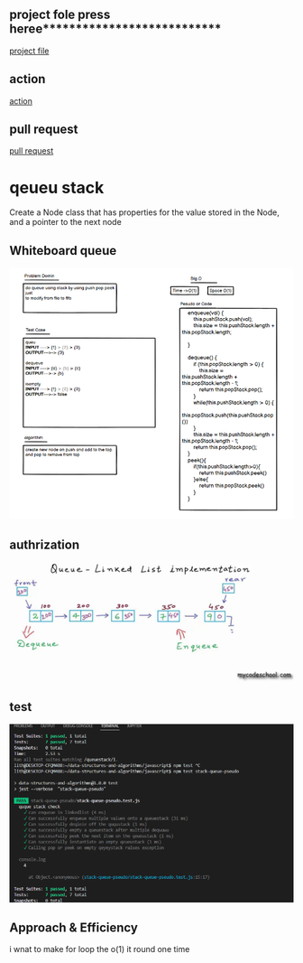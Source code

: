 ## project fole press heree***************************
[project file](https://github.com/lithhalim/data-structures-and-algorithms/tree/main/javascript/stackandqueue)
## action 
[action](https://github.com/lithhalim/data-structures-and-algorithms/actions)
## pull request
[pull request](https://github.com/lithhalim/data-structures-and-algorithms/pulls)

# qeueu stack
Create a Node class that has properties for the value stored in the Node, and a pointer to the next node
## Whiteboard queue
![image](./queue%20stack.png)
## authrization 
![image](./authrization.jpg)
## test 
![image](./testpesodu.png)
## Approach & Efficiency
i wnat to make for loop the o(1) it round one time